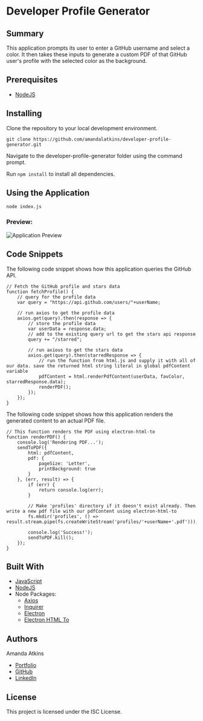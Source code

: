 # Developer Profile Generator

## Summary
This application prompts its user to enter a GitHub username and select a color. It then takes these inputs to generate a custom PDF of that GitHub user's profile with the selected color as the background.

## Prerequisites
* [NodeJS](https://nodejs.org/)

## Installing

Clone the repository to your local development environment.

```
git clone https://github.com/amandalatkins/developer-profile-generator.git
```

Navigate to the developer-profile-generator folder using the command prompt.

Run `npm install` to install all dependencies.

## Using the Application

```
node index.js
```

### Preview:
![Application Preview](images/demo.gif)

## Code Snippets

The following code snippet shows how this application queries the GitHub API.

```
// Fetch the GitHub profile and stars data
function fetchProfile() {
    // query for the profile data
    var query = "https://api.github.com/users/"+userName;

    // run axios to get the profile data
    axios.get(query).then(response => {
        // store the profile data
        var userData = response.data;
        // add to the existing query url to get the stars api response
        query += "/starred"; 

        // run axious to get the stars data
        axios.get(query).then(starredResponse => {
            // run the function from html.js and supply it with all of our data. save the returned html string literal in global pdfContent variable
            pdfContent = html.renderPdfContent(userData, favColor, starredResponse.data);
            renderPDF();
        });
    });
}
```

The following code snippet shows how this application renders the generated content to an actual PDF file.

```
// This function renders the PDF using electron-html-to
function renderPDF() {
    console.log('Rendering PDF...');
    sendToPDF({
        html: pdfContent,
        pdf: {
            pageSize: 'Letter',
            printBackground: true
        }
    }, (err, result) => {
        if (err) {
            return console.log(err);
        }

        // Make 'profiles' directory if it doesn't exist already. Then write a new pdf file with our pdfContent using electron-html-to
        fs.mkdir('profiles', () => result.stream.pipe(fs.createWriteStream('profiles/'+userName+'.pdf')));
       
        console.log('Success!');
        sendToPDF.kill();
    });
}
```

## Built With
* [JavaScript](https://developer.mozilla.org/en-US/docs/Web/JavaScript)
* [NodeJS](https://nodejs.org/)
* Node Packages:
    * [Axios](https://www.npmjs.com/package/axios)
    * [Inquirer](https://www.npmjs.com/package/inquirer)
    * [Electron](https://www.npmjs.com/package/electron)
    * [Electron HTML To](https://www.npmjs.com/package/electron-html-to)

## Authors
Amanda Atkins
* [Portfolio](https://digitalrainstorm.com/)
* [GitHub](https://github.com/amandalatkins)
* [LinkedIn](https://www.linkedin.com/in/amandalatkins)

## License
This project is licensed under the ISC License.